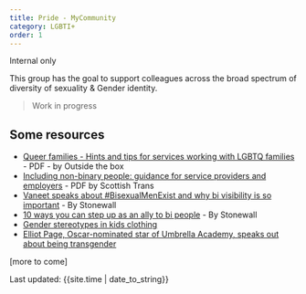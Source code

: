 ```yaml
---
title: Pride - MyCommunity
category: LGBTI+
order: 1
---
```


<span class="tag">Internal only</span>

This group has the goal to support colleagues across the broad spectrum of diversity of sexuality & Gender identity.

<blockquote class="red">
  <p>Work in progress</p>
</blockquote>

## Some resources
- [Queer families - Hints and tips for services working with LGBTQ families](https://otbds.org/wp-content/uploads/2020/10/Advice-for-Services-working-with-LGBTQ-Families.pdf) - PDF - by Outside the box
- [Including non-binary people: guidance for service providers and employers](https://www.scottishtrans.org/wp-content/uploads/2016/11/Non-binary-guidance.pdf) - PDF by Scottish Trans
- [Vaneet speaks about #BisexualMenExist and why bi visibility is so important](https://www.stonewall.org.uk/about-us/news/vaneet-speaks-about-bisexualmenexist-and-why-bi-visibility-so-important) - By Stonewall
- [10 ways you can step up as an ally to bi people](https://www.stonewall.org.uk/about-us/news/10-ways-you-can-step-ally-bi-people) - By Stonewall
- [Gender stereotypes in kids clothing](https://mitraabrahams.co.uk/gender-stereotypes)
- [Elliot Page, Oscar-nominated star of Umbrella Academy, speaks out about being transgender](https://www.glaad.org/blog/elliot-page-oscar-nominated-star-umbrella-academy-speaks-out-about-being-transgender)


[more to come]

<div>Last updated: {{site.time | date_to_string}}</div>


